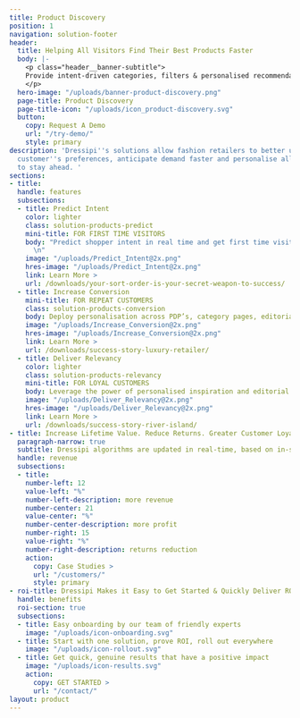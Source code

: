 ```yaml
---
title: Product Discovery
position: 1
navigation: solution-footer
header:
  title: Helping All Visitors Find Their Best Products Faster
  body: |-
    <p class="header__banner-subtitle">
    Provide intent-driven categories, filters & personalised recommendations for first time visitors as well as repeat customers
    </p>
  hero-image: "/uploads/banner-product-discovery.png"
  page-title: Product Discovery
  page-title-icon: "/uploads/icon_product-discovery.svg"
  button:
    copy: Request A Demo
    url: "/try-demo/"
    style: primary
description: 'Dressipi''s solutions allow fashion retailers to better understand their
  customer''s preferences, anticipate demand faster and personalise all touchpoints
  to stay ahead. '
sections:
- title: 
  handle: features
  subsections:
  - title: Predict Intent
    color: lighter
    class: solution-products-predict
    mini-title: FOR FIRST TIME VISITORS
    body: "Predict shopper intent in real time and get first time visitors to make one more click & start them on a journey of personalised product discovery
      \n"
    image: "/uploads/Predict_Intent@2x.png"
    hres-image: "/uploads/Predict_Intent@2x.png"
    link: Learn More >
    url: /downloads/your-sort-order-is-your-secret-weapon-to-success/
  - title: Increase Conversion
    mini-title: FOR REPEAT CUSTOMERS
    class: solution-products-conversion
    body: Deploy personalisation across PDP’s, category pages, editorial themes and filters to increase conversion across the board
    image: "/uploads/Increase_Conversion@2x.png"
    hres-image: "/uploads/Increase_Conversion@2x.png"
    link: Learn More >
    url: /downloads/success-story-luxury-retailer/
  - title: Deliver Relevancy
    color: lighter
    class: solution-products-relevancy
    mini-title: FOR LOYAL CUSTOMERS
    body: Leverage the power of personalised inspiration and editorial to demonstrate how much you know and understand your loyal customers
    image: "/uploads/Deliver_Relevancy@2x.png"
    hres-image: "/uploads/Deliver_Relevancy@2x.png"
    link: Learn More >
    url: /downloads/success-story-river-island/
- title: Increase Lifetime Value. Reduce Returns. Greater Customer Loyalty.
  paragraph-narrow: true
  subtitle: Dressipi algorithms are updated in real-time, based on in-session customer behaviour and changes in product availability so our clients deliver on their key KPI’s.
  handle: revenue
  subsections:
  - title:
    number-left: 12
    value-left: "%"
    number-left-description: more revenue
    number-center: 21
    value-center: "%"
    number-center-description: more profit
    number-right: 15
    value-right: "%"
    number-right-description: returns reduction
    action:
      copy: Case Studies >
      url: "/customers/"
      style: primary
- roi-title: Dressipi Makes it Easy to Get Started & Quickly Deliver ROI
  handle: benefits
  roi-section: true
  subsections:
  - title: Easy onboarding by our team of friendly experts
    image: "/uploads/icon-onboarding.svg"
  - title: Start with one solution, prove ROI, roll out everywhere
    image: "/uploads/icon-rollout.svg"
  - title: Get quick, genuine results that have a positive impact
    image: "/uploads/icon-results.svg"
    action:
      copy: GET STARTED >
      url: "/contact/"
layout: product
---
```


